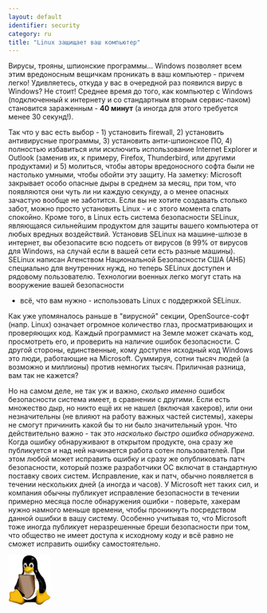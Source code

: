 ```yaml
---
layout: default
identifier: security
category: ru
title: "Linux защищает ваш компьютер"
---
```


Вирусы, трояны, шпионские программы... Windows позволяет всем этим вредоносным
вещичкам проникать в ваш компьютер - причем легко! Удивляетесь, откуда у вас в очередной
раз появился вирус в Windows? Не стоит! Среднее время до того, как компьютер с Windows
(подключенный к интернету и со стандартным вторым сервис-паком) становится зараженным -
<b>40 минут</b> (а иногда для этого требуется менее 30 секунд!).

Так что у вас есть выбор - 1) установить firewall, 2) установить антивирусные
программы, 3) установить анти-шпионское ПО, 4) полностью избавиться или исключить
использование Internet Explorer и Outlook (заменив их, к примеру, Firefox, 
Thunderbird, или другими продуктами) и 5) молиться, чтобы авторы вредоносного
софта были не настолько умными, чтобы обойти эту защиту. На заметку: Microsoft
закрывает особо опасные дыры в среднем за месяц, при том, что появляются они 
чуть ли ни каждую секунду, а о менее опасных зачастую вообще не заботится.
Если вы не хотите создавать столько забот, можно просто установить Linux - 
и с этого момента спать спокойно. Кроме того, в Linux есть система безопасности
SELinux, являющаяся сильнейшим продуктом для защиты вашего компьютера от любых
вредных воздействий. Установив SELinux на машине-шлюзе в интернет, вы обезопасите 
всю подсеть от вирусов (в 99% от вирусов для Windows, на случай если в вашей 
сети есть разные машины). SELinux написан Агенством Национальной Безопасности США 
(АНБ) специально для внутренних нужд, но теперь SELinux доступен и рядовому 
пользователю. Технологии военных легко могут стать на вооружение вашей безопасности 
- всё, что вам нужно - использовать Linux с поддержкой SELinux.

Как уже упомяналось раньше в "вирусной" секции, OpenSource-софт 
(напр. Linux) означает огромное количество глаз, просматривающих и
проверяющих код. Каждый программист на Земле может скачать код, просмотреть
его, и проверить на наличие ошибок безопасности. С другой стороны, единственные,
кому доступен исходный код Windows это люди, работающие на Microsoft.
Суммируя, сотни тысяч людей (а возможно и миллионы) против немногих тысяч.
Приличная разница, вам так не кажется?

Но на самом деле, не так уж и важно, <i>сколько именно</i> ошибок
безопасности система имеет, в сравнении с другими. Если есть множество дыр,
но никто ещё их не нашел (включая хакеров), или они незначительны (не
влияют на работу важных частей системы), хакеры не смогут причинить какой
бы то ни было значительный урон. Что действительно важно - так это 
<i>насколько быстро ошибка обнаружена</i>. Когда ошибку обнаруживают в
открытом продукте, она сразу же публикуется и над ней начинается работа
сотен пользователей. При этом любой может исправить ошибку и сразу же
опубликовать патч безопасности, который позже разработчики ОС включат
в стандартную поставку своих систем. Исправление, как и патч, обычно
появляется в течении нескольких дней (а иногда и часов). У Microsoft
нет таких сил, и компания обычны публикует исправление безопасности в
течении примерно месяца после обнаружения ошибки - поверьте, хакерам
нужно намного меньше времени, чтобы проникнуть посредством данной ошибки
в вашу систему. Особенно учитывая то, что Microsoft тоже иногда публикует
неразрешенные бреши безопасности при том, что общество не имеет доступа
к исходному коду и всё равно не сможет исправить ошибку самостоятельно.


<img src="/img/security_thumb.png" />




